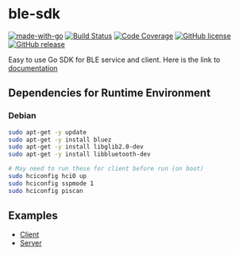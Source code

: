 # ble-sdk

[![made-with-go](https://img.shields.io/badge/Made%20with-go-1f425f.svg)](https://www.golang.org/)
[![Build Status](https://secure.travis-ci.org/Krajiyah/ble-sdk.png?branch=master)](http://travis-ci.org/Krajiyah/ble-sdk)
[![Code Coverage](https://img.shields.io/badge/coverage-60%25-yellow)](http://travis-ci.org/Krajiyah/ble-sdk)
[![GitHub license](https://img.shields.io/github/license/Krajiyah/ble-sdk.svg)](https://github.com/Krajiyah/ble-sdk/blob/master/LICENSE)
[![GitHub release](https://img.shields.io/github/v/release/Krajiyah/ble-sdk.svg)](https://Krajiyah/ble-sdk)

Easy to use Go SDK for BLE service and client. Here is the link to [documentation](https://godoc.org/github.com/Krajiyah/ble-sdk)

## Dependencies for Runtime Environment

### Debian

```bash
sudo apt-get -y update
sudo apt-get -y install bluez
sudo apt-get -y install libglib2.0-dev
sudo apt-get -y install libbluetooth-dev

# May need to run these for client before run (on boot)
sudo hciconfig hci0 up
sudo hciconfig sspmode 1
sudo hciconfig piscan
```

## Examples

- [Client](https://github.com/Krajiyah/ble-sdk/blob/master/examples/client/main.go)
- [Server](https://github.com/Krajiyah/ble-sdk/blob/master/examples/server/main.go)
